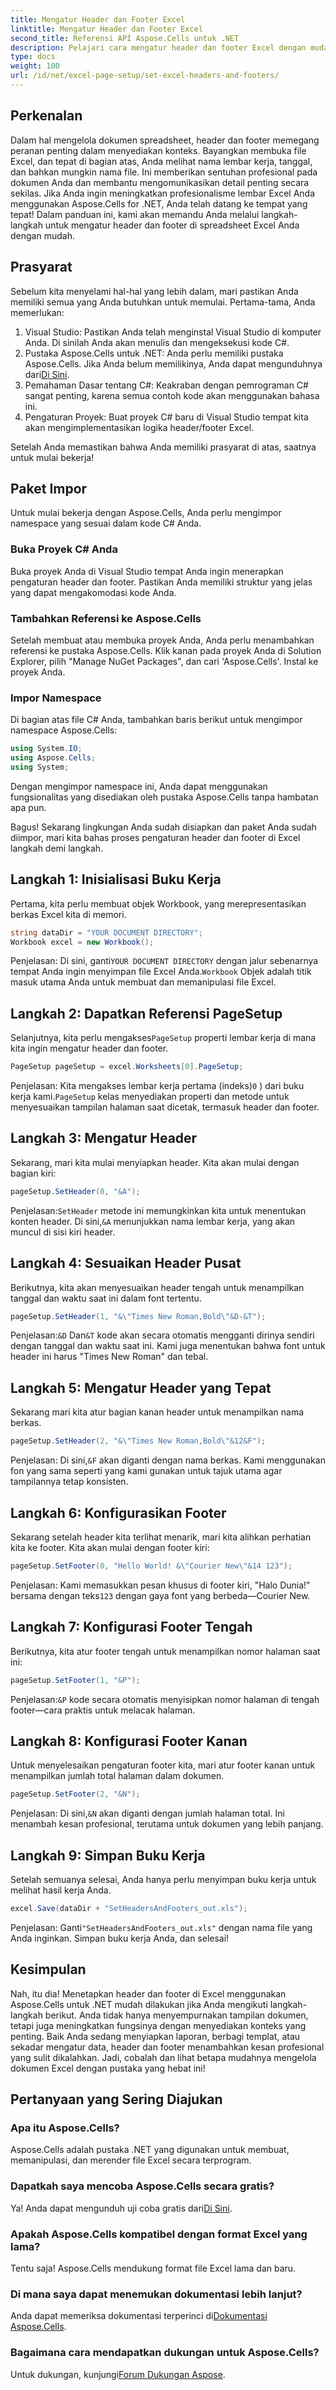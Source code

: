 ```yaml
---
title: Mengatur Header dan Footer Excel
linktitle: Mengatur Header dan Footer Excel
second_title: Referensi API Aspose.Cells untuk .NET
description: Pelajari cara mengatur header dan footer Excel dengan mudah menggunakan Aspose.Cells untuk .NET dengan panduan langkah demi langkah kami. Sempurna untuk dokumen profesional.
type: docs
weight: 100
url: /id/net/excel-page-setup/set-excel-headers-and-footers/
---
```

## Perkenalan

Dalam hal mengelola dokumen spreadsheet, header dan footer memegang peranan penting dalam menyediakan konteks. Bayangkan membuka file Excel, dan tepat di bagian atas, Anda melihat nama lembar kerja, tanggal, dan bahkan mungkin nama file. Ini memberikan sentuhan profesional pada dokumen Anda dan membantu mengomunikasikan detail penting secara sekilas. Jika Anda ingin meningkatkan profesionalisme lembar Excel Anda menggunakan Aspose.Cells for .NET, Anda telah datang ke tempat yang tepat! Dalam panduan ini, kami akan memandu Anda melalui langkah-langkah untuk mengatur header dan footer di spreadsheet Excel Anda dengan mudah. 

## Prasyarat

Sebelum kita menyelami hal-hal yang lebih dalam, mari pastikan Anda memiliki semua yang Anda butuhkan untuk memulai. Pertama-tama, Anda memerlukan:

1. Visual Studio: Pastikan Anda telah menginstal Visual Studio di komputer Anda. Di sinilah Anda akan menulis dan mengeksekusi kode C#.
2.  Pustaka Aspose.Cells untuk .NET: Anda perlu memiliki pustaka Aspose.Cells. Jika Anda belum memilikinya, Anda dapat mengunduhnya dari[Di Sini](https://releases.aspose.com/cells/net/).
3. Pemahaman Dasar tentang C#: Keakraban dengan pemrograman C# sangat penting, karena semua contoh kode akan menggunakan bahasa ini.
4. Pengaturan Proyek: Buat proyek C# baru di Visual Studio tempat kita akan mengimplementasikan logika header/footer Excel.

Setelah Anda memastikan bahwa Anda memiliki prasyarat di atas, saatnya untuk mulai bekerja!

## Paket Impor

Untuk mulai bekerja dengan Aspose.Cells, Anda perlu mengimpor namespace yang sesuai dalam kode C# Anda.

### Buka Proyek C# Anda

Buka proyek Anda di Visual Studio tempat Anda ingin menerapkan pengaturan header dan footer. Pastikan Anda memiliki struktur yang jelas yang dapat mengakomodasi kode Anda.

### Tambahkan Referensi ke Aspose.Cells

Setelah membuat atau membuka proyek Anda, Anda perlu menambahkan referensi ke pustaka Aspose.Cells. Klik kanan pada proyek Anda di Solution Explorer, pilih "Manage NuGet Packages", dan cari 'Aspose.Cells'. Instal ke proyek Anda.

### Impor Namespace

Di bagian atas file C# Anda, tambahkan baris berikut untuk mengimpor namespace Aspose.Cells:

```csharp
using System.IO;
using Aspose.Cells;
using System;
```

Dengan mengimpor namespace ini, Anda dapat menggunakan fungsionalitas yang disediakan oleh pustaka Aspose.Cells tanpa hambatan apa pun.

Bagus! Sekarang lingkungan Anda sudah disiapkan dan paket Anda sudah diimpor, mari kita bahas proses pengaturan header dan footer di Excel langkah demi langkah.

## Langkah 1: Inisialisasi Buku Kerja

Pertama, kita perlu membuat objek Workbook, yang merepresentasikan berkas Excel kita di memori.

```csharp
string dataDir = "YOUR DOCUMENT DIRECTORY";
Workbook excel = new Workbook();
```

 Penjelasan: Di sini, ganti`YOUR DOCUMENT DIRECTORY` dengan jalur sebenarnya tempat Anda ingin menyimpan file Excel Anda.`Workbook` Objek adalah titik masuk utama Anda untuk membuat dan memanipulasi file Excel.

## Langkah 2: Dapatkan Referensi PageSetup

 Selanjutnya, kita perlu mengakses`PageSetup` properti lembar kerja di mana kita ingin mengatur header dan footer.

```csharp
PageSetup pageSetup = excel.Worksheets[0].PageSetup;
```

 Penjelasan: Kita mengakses lembar kerja pertama (indeks)`0` ) dari buku kerja kami.`PageSetup` kelas menyediakan properti dan metode untuk menyesuaikan tampilan halaman saat dicetak, termasuk header dan footer.

## Langkah 3: Mengatur Header

Sekarang, mari kita mulai menyiapkan header. Kita akan mulai dengan bagian kiri:

```csharp
pageSetup.SetHeader(0, "&A");
```

 Penjelasan:`SetHeader` metode ini memungkinkan kita untuk menentukan konten header. Di sini,`&A` menunjukkan nama lembar kerja, yang akan muncul di sisi kiri header.

## Langkah 4: Sesuaikan Header Pusat

Berikutnya, kita akan menyesuaikan header tengah untuk menampilkan tanggal dan waktu saat ini dalam font tertentu.

```csharp
pageSetup.SetHeader(1, "&\"Times New Roman,Bold\"&D-&T");
```

 Penjelasan:`&D` Dan`&T` kode akan secara otomatis mengganti dirinya sendiri dengan tanggal dan waktu saat ini. Kami juga menentukan bahwa font untuk header ini harus "Times New Roman" dan tebal.

## Langkah 5: Mengatur Header yang Tepat

Sekarang mari kita atur bagian kanan header untuk menampilkan nama berkas.

```csharp
pageSetup.SetHeader(2, "&\"Times New Roman,Bold\"&12&F");
```

 Penjelasan: Di sini,`&F` akan diganti dengan nama berkas. Kami menggunakan fon yang sama seperti yang kami gunakan untuk tajuk utama agar tampilannya tetap konsisten.

## Langkah 6: Konfigurasikan Footer

Sekarang setelah header kita terlihat menarik, mari kita alihkan perhatian kita ke footer. Kita akan mulai dengan footer kiri:

```csharp
pageSetup.SetFooter(0, "Hello World! &\"Courier New\"&14 123");
```

 Penjelasan: Kami memasukkan pesan khusus di footer kiri, "Halo Dunia!" bersama dengan teks`123` dengan gaya font yang berbeda—Courier New.

## Langkah 7: Konfigurasi Footer Tengah

Berikutnya, kita atur footer tengah untuk menampilkan nomor halaman saat ini:

```csharp
pageSetup.SetFooter(1, "&P");
```

 Penjelasan:`&P` kode secara otomatis menyisipkan nomor halaman di tengah footer—cara praktis untuk melacak halaman.

## Langkah 8: Konfigurasi Footer Kanan

Untuk menyelesaikan pengaturan footer kita, mari atur footer kanan untuk menampilkan jumlah total halaman dalam dokumen.

```csharp
pageSetup.SetFooter(2, "&N");
```

 Penjelasan: Di sini,`&N` akan diganti dengan jumlah halaman total. Ini menambah kesan profesional, terutama untuk dokumen yang lebih panjang.

## Langkah 9: Simpan Buku Kerja

Setelah semuanya selesai, Anda hanya perlu menyimpan buku kerja untuk melihat hasil kerja Anda.

```csharp
excel.Save(dataDir + "SetHeadersAndFooters_out.xls");
```

 Penjelasan: Ganti`"SetHeadersAndFooters_out.xls"` dengan nama file yang Anda inginkan. Simpan buku kerja Anda, dan selesai!

## Kesimpulan

Nah, itu dia! Menetapkan header dan footer di Excel menggunakan Aspose.Cells untuk .NET mudah dilakukan jika Anda mengikuti langkah-langkah berikut. Anda tidak hanya menyempurnakan tampilan dokumen, tetapi juga meningkatkan fungsinya dengan menyediakan konteks yang penting. Baik Anda sedang menyiapkan laporan, berbagi templat, atau sekadar mengatur data, header dan footer menambahkan kesan profesional yang sulit dikalahkan. Jadi, cobalah dan lihat betapa mudahnya mengelola dokumen Excel dengan pustaka yang hebat ini!

## Pertanyaan yang Sering Diajukan

### Apa itu Aspose.Cells?
Aspose.Cells adalah pustaka .NET yang digunakan untuk membuat, memanipulasi, dan merender file Excel secara terprogram.

### Dapatkah saya mencoba Aspose.Cells secara gratis?
 Ya! Anda dapat mengunduh uji coba gratis dari[Di Sini](https://releases.aspose.com/).

### Apakah Aspose.Cells kompatibel dengan format Excel yang lama?
Tentu saja! Aspose.Cells mendukung format file Excel lama dan baru.

### Di mana saya dapat menemukan dokumentasi lebih lanjut?
 Anda dapat memeriksa dokumentasi terperinci di[Dokumentasi Aspose.Cells](https://reference.aspose.com/cells/net/).

### Bagaimana cara mendapatkan dukungan untuk Aspose.Cells?
 Untuk dukungan, kunjungi[Forum Dukungan Aspose](https://forum.aspose.com/c/cells/9).